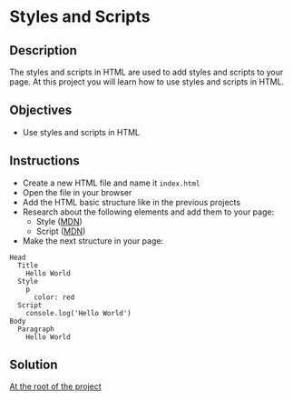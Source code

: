 # Styles and Scripts

## Description

The styles and scripts in HTML are used to add styles and scripts to your page. At this project you will learn how to use styles and scripts in HTML.

## Objectives

- Use styles and scripts in HTML

## Instructions

- Create a new HTML file and name it `index.html`
- Open the file in your browser
- Add the HTML basic structure like in the previous projects
- Research about the following elements and add them to your page:
  - Style ([MDN](https://developer.mozilla.org/en-US/docs/Web/HTML/Element/style))
  - Script ([MDN](https://developer.mozilla.org/en-US/docs/Web/HTML/Element/script))
- Make the next structure in your page:

```
Head
  Title
    Hello World
  Style
    p
      color: red
  Script
    console.log('Hello World')
Body
  Paragraph
    Hello World
```

## Solution

[At the root of the project](./)
